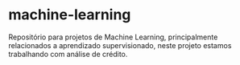 # machine-learning
Repositório para projetos de Machine Learning, principalmente relacionados a aprendizado supervisionado, neste projeto estamos trabalhando com análise de crédito.

